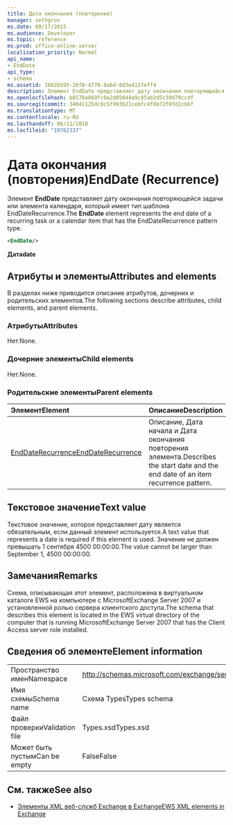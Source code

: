 ```yaml
---
title: Дата окончания (повторения)
manager: sethgros
ms.date: 09/17/2015
ms.audience: Developer
ms.topic: reference
ms.prod: office-online-server
localization_priority: Normal
api_name:
- EndDate
api_type:
- schema
ms.assetid: 16026595-26f8-4770-8a6d-0d3e4157effd
description: Элемент EndDate представляет дату окончания повторяющейся задачи или элемента календаря, который имеет тип шаблона EndDateRecurrence.
ms.openlocfilehash: b8570a069fc0a2d05044a9c85ab2d5c39d70ccdf
ms.sourcegitcommit: 34041125dc8c5f993b21cebfc4f8b72f0fd2cb6f
ms.translationtype: MT
ms.contentlocale: ru-RU
ms.lasthandoff: 06/11/2018
ms.locfileid: "19762337"
---
```

# <a name="enddate-recurrence"></a><span data-ttu-id="df284-103">Дата окончания (повторения)</span><span class="sxs-lookup"><span data-stu-id="df284-103">EndDate (Recurrence)</span></span>

<span data-ttu-id="df284-104">Элемент **EndDate** представляет дату окончания повторяющейся задачи или элемента календаря, который имеет тип шаблона EndDateRecurrence.</span><span class="sxs-lookup"><span data-stu-id="df284-104">The **EndDate** element represents the end date of a recurring task or a calendar item that has the EndDateRecurrence pattern type.</span></span> 
  
```xml
<EndDate/>
```

 <span data-ttu-id="df284-105">**Дата**</span><span class="sxs-lookup"><span data-stu-id="df284-105">**date**</span></span>
## <a name="attributes-and-elements"></a><span data-ttu-id="df284-106">Атрибуты и элементы</span><span class="sxs-lookup"><span data-stu-id="df284-106">Attributes and elements</span></span>

<span data-ttu-id="df284-107">В разделах ниже приводится описание атрибутов, дочерних и родительских элементов.</span><span class="sxs-lookup"><span data-stu-id="df284-107">The following sections describe attributes, child elements, and parent elements.</span></span>
  
### <a name="attributes"></a><span data-ttu-id="df284-108">Атрибуты</span><span class="sxs-lookup"><span data-stu-id="df284-108">Attributes</span></span>

<span data-ttu-id="df284-109">Нет.</span><span class="sxs-lookup"><span data-stu-id="df284-109">None.</span></span>
  
### <a name="child-elements"></a><span data-ttu-id="df284-110">Дочерние элементы</span><span class="sxs-lookup"><span data-stu-id="df284-110">Child elements</span></span>

<span data-ttu-id="df284-111">Нет.</span><span class="sxs-lookup"><span data-stu-id="df284-111">None.</span></span>
  
### <a name="parent-elements"></a><span data-ttu-id="df284-112">Родительские элементы</span><span class="sxs-lookup"><span data-stu-id="df284-112">Parent elements</span></span>

|<span data-ttu-id="df284-113">**Элемент**</span><span class="sxs-lookup"><span data-stu-id="df284-113">**Element**</span></span>|<span data-ttu-id="df284-114">**Описание**</span><span class="sxs-lookup"><span data-stu-id="df284-114">**Description**</span></span>|
|:-----|:-----|
|[<span data-ttu-id="df284-115">EndDateRecurrence</span><span class="sxs-lookup"><span data-stu-id="df284-115">EndDateRecurrence</span></span>](enddaterecurrence.md) <br/> |<span data-ttu-id="df284-116">Описание, Дата начала и Дата окончания повторения элемента.</span><span class="sxs-lookup"><span data-stu-id="df284-116">Describes the start date and the end date of an item recurrence pattern.</span></span>  <br/> |
   
## <a name="text-value"></a><span data-ttu-id="df284-117">Текстовое значение</span><span class="sxs-lookup"><span data-stu-id="df284-117">Text value</span></span>

<span data-ttu-id="df284-118">Текстовое значение, которое представляет дату является обязательным, если данный элемент используется.</span><span class="sxs-lookup"><span data-stu-id="df284-118">A text value that represents a date is required if this element is used.</span></span> <span data-ttu-id="df284-119">Значение не должен превышать 1 сентября 4500 00:00:00.</span><span class="sxs-lookup"><span data-stu-id="df284-119">The value cannot be larger than September 1, 4500 00:00:00.</span></span>
  
## <a name="remarks"></a><span data-ttu-id="df284-120">Замечания</span><span class="sxs-lookup"><span data-stu-id="df284-120">Remarks</span></span>

<span data-ttu-id="df284-121">Схема, описывающая этот элемент, расположена в виртуальном каталоге EWS на компьютере с MicrosoftExchange Server 2007 и установленной ролью сервера клиентского доступа.</span><span class="sxs-lookup"><span data-stu-id="df284-121">The schema that describes this element is located in the EWS virtual directory of the computer that is running MicrosoftExchange Server 2007 that has the Client Access server role installed.</span></span>
  
## <a name="element-information"></a><span data-ttu-id="df284-122">Сведения об элементе</span><span class="sxs-lookup"><span data-stu-id="df284-122">Element information</span></span>

|||
|:-----|:-----|
|<span data-ttu-id="df284-123">Пространство имен</span><span class="sxs-lookup"><span data-stu-id="df284-123">Namespace</span></span>  <br/> |http://schemas.microsoft.com/exchange/services/2006/types  <br/> |
|<span data-ttu-id="df284-124">Имя схемы</span><span class="sxs-lookup"><span data-stu-id="df284-124">Schema name</span></span>  <br/> |<span data-ttu-id="df284-125">Схема Types</span><span class="sxs-lookup"><span data-stu-id="df284-125">Types schema</span></span>  <br/> |
|<span data-ttu-id="df284-126">Файл проверки</span><span class="sxs-lookup"><span data-stu-id="df284-126">Validation file</span></span>  <br/> |<span data-ttu-id="df284-127">Types.xsd</span><span class="sxs-lookup"><span data-stu-id="df284-127">Types.xsd</span></span>  <br/> |
|<span data-ttu-id="df284-128">Может быть пустым</span><span class="sxs-lookup"><span data-stu-id="df284-128">Can be empty</span></span>  <br/> |<span data-ttu-id="df284-129">False</span><span class="sxs-lookup"><span data-stu-id="df284-129">False</span></span>  <br/> |
   
## <a name="see-also"></a><span data-ttu-id="df284-130">См. также</span><span class="sxs-lookup"><span data-stu-id="df284-130">See also</span></span>



- [<span data-ttu-id="df284-131">Элементы XML веб-служб Exchange в Exchange</span><span class="sxs-lookup"><span data-stu-id="df284-131">EWS XML elements in Exchange</span></span>](ews-xml-elements-in-exchange.md)

